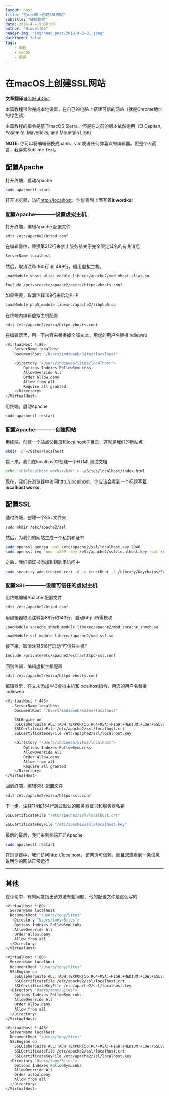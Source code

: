 ```yaml
---
layout: post
title: "在macOS上创建SSL网站"
subtitle: "硬核教程"
date: 2018-4-4 9:00:00
author: "Himself65"
header-img: "img/head_post/2018-4-3-01.jpeg"
darktheme: false
tags: 
    - 编程
    - macOS
    - 翻译
---
```

# 在macOS上创建SSL网站

**文章翻译**自[GitHubGist](https://gist.github.com/jonathantneal/774e4b0b3d4d739cbc53)

本篇教程带你完成本地设置，在自己的电脑上搭建可信的网站（就是Chrome地址的绿色锁）

本篇教程的指令是基于macOS Sierra，但是在之前的版本依然适用（El Capitan, Yosemite, Mavericks, and Mountain Lion）

**NOTE**: 你可以将编辑器换成nano、vim或者任何你喜欢的编辑器。但是个人而言，我喜欢Sublime Text。

## 配置Apache

打开终端，启动Apache

```bash
sudo apachectl start
```

打开浏览器，访问[http://localhost](http://localhost)。你能看到上面写着**It wordks!**

### 配置Apache————设置虚拟主机

打开终端，编辑Apache 配置文件

```bash
edit /etc/apache2/httpd.conf
```

在编辑器中，替换第212行来禁止服务器关于完全限定域名的有关消息

```bash
ServerName localhost
```

然后，取消注释 160行 和 499行，启用虚拟主机。

```bash
LoadModule vhost_alias_module libexec/apache2/mod_vhost_alias.so
```

``` bash
Include /private/etc/apache2/extra/httpd-vhosts.conf
```

如果需要，取消注释169行来启动PHP

```bash
LoadModule php5_module libexec/apache2/libphp5.so
```

在终端内编辑虚拟主机配置

```bash
edit /etc/apache2/extra/httpd-vhosts.conf
```

在编辑器里，用一下内容来替换掉全部文本，用您的用户名替换indieweb

```bash
<VirtualHost *:80>
    ServerName localhost
    DocumentRoot "/Users/indieweb/Sites/localhost"

    <Directory "/Users/indieweb/Sites/localhost">
        Options Indexes FollowSymLinks
        AllowOverride All
        Order allow,deny
        Allow from all
        Require all granted
    </Directory>
</VirtualHost>
```

用终端，启动Apache

```bash
sudo apachectl restart
```

### 配置Apache————创建网站

用终端，创建一个站点父目录和localhost子目录，这就是我们的新站点

```bash
mkdir -p ~/Sites/localhost
```

接下来，我们在localhost中创建一个HTML测试文档

```bash
echo "<h1>localhost works</h1>" > ~/Sites/localhost/index.html
```

现在，我们在浏览器中访问[http://localhost](http://localhost)，你应该会看到一个标题写着**localhost works.**

## 配置SSL

通过终端，创建一个SSL文件夹

```bash
sudo mkdir /etc/apache2/ssl
```

然后，为我们的网站生成一个私钥和证书

```bash
sudo openssl genrsa -out /etc/apache2/ssl/localhost.key 2048
sudo openssl req -new -x509 -key /etc/apache2/ssl/localhost.key -out /etc/apache2/ssl/localhost.crt -days 3650 -subj /CN=localhost
```

之后，我们把证书添加到钥匙串访问中

```bash
sudo security add-trusted-cert -d -r trustRoot -k /Library/Keychains/System.keychain /etc/apache2/ssl/localhost.crt
```

### 配置SSL————设置可信任的虚拟主机

用终端编辑Apache 配置文件

```bash
edit /etc/apache2/httpd.conf
```

用编辑器取消注释第89行和143行，启动https所需模块

```bash
LoadModule socache_shmcb_module libexec/apache2/mod_socache_shmcb.so
```

```bash
LoadModule ssl_module libexec/apache2/mod_ssl.so
```

接下来，取消注释516行启动“可信任主机”

```bash
Include /private/etc/apache2/extra/httpd-ssl.conf
```

回到终端，编辑虚拟主机配置

```bash
edit /etc/apache2/extra/httpd-vhosts.conf
```

编辑器里，在文末添加443虚拟主机和localhost指令，用您的用户名替换indieweb

```bash
<VirtualHost *:443>
    ServerName localhost
    DocumentRoot "/Users/indieweb/Sites/localhost"

    SSLEngine on
    SSLCipherSuite ALL:!ADH:!EXPORT56:RC4+RSA:+HIGH:+MEDIUM:+LOW:+SSLv2:+EXP:+eNULL
    SSLCertificateFile /etc/apache2/ssl/localhost.crt
    SSLCertificateKeyFile /etc/apache2/ssl/localhost.key

    <Directory "/Users/indieweb/Sites/localhost">
        Options Indexes FollowSymLinks
        AllowOverride All
        Order allow,deny
        Allow from all
        Require all granted
    </Directory>
</VirtualHost>
```

回到终端，编辑SSL 配置文件

``` bash
edit /etc/apache2/extra/httpd-ssl.conf
```

下一步，注释114和154行跳过默认的服务器证书和服务器私钥

```bash
SSLCertificateFile "/etc/apache2/ssl/localhost.crt"
```

```bash
SSLCertificateKeyFile "/etc/apache2/ssl/localhost.key"
```

最后的最后，我们来到终端开启Apache

```bash
sudo apachectl restart
```

在浏览器中，我们访问[http://localhost](http://localhost)。该网页可信赖，而且您应看到一条信息说明你的网站正常运行

---

## 其他

在评论中，有的网友指出该方法有些问题，他的配置文件是这么写的

```bash
<VirtualHost *:80>
  ServerName localhost
  DocumentRoot "/Users/tony/Sites"
   <Directory "Users/tony/Sites">
    Options Indexes FollowSymLinks
    AllowOverride All
    Order allow,deny
    Allow from all
  </Directory>
</VirtualHost>

<VirtualHost *:80>
  ServerName localhost
  DocumentRoot "/Users/tony/Sites"
  SSLEngine on
    SSLCipherSuite ALL:!ADH:!EXPORT56:RC4+RSA:+HIGH:+MEDIUM:+LOW:+SSLv2:+EXP:+eNULL
    SSLCertificateFile /etc/apache2/ssl/localhost.crt
    SSLCertificateKeyFile /etc/apache2/ssl/localhost.key
  <Directory "Users/tony/Sites">
    Options Indexes FollowSymLinks
    AllowOverride All
    Order allow,deny
    Allow from all
  </Directory>
</VirtualHost>

<VirtualHost *:443>
  ServerName localhost
  DocumentRoot "/Users/tony/Sites"
  SSLEngine on
    SSLCipherSuite ALL:!ADH:!EXPORT56:RC4+RSA:+HIGH:+MEDIUM:+LOW:+SSLv2:+EXP:+eNULL
    SSLCertificateFile /etc/apache2/ssl/localhost.crt
    SSLCertificateKeyFile /etc/apache2/ssl/localhost.key
  <Directory "Users/tony/Sites">
    Options Indexes FollowSymLinks
    AllowOverride All
    Order allow,deny
    Allow from all
  </Directory>
</VirtualHost>
```
